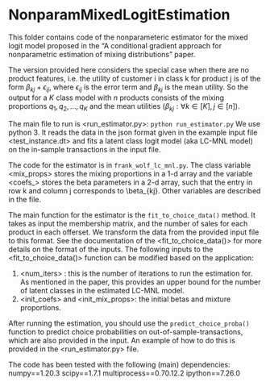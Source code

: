 # NonparamMixedLogitEstimation
This folder contains code of the nonparameteric estimator for the mixed logit model proposed in the “A conditional gradient approach for nonparametric estimation of mixing distributions” paper.

The version provided here considers the special case when there are no product features, i.e. the utility of customer i in class k for product j is of the form $\beta_{kj} + \epsilon_{ij}$, where $\epsilon_{ij}$ is the error term and $\beta_{kj}$ is the mean utility. 
So the output for a $K$ class model with $n$ products consists of the mixing proportions $q_1, q_2, \ldots, q_K$ and the mean utilities $(\beta_{kj} : \forall k \in [K], j \in [n])$.

The main file to run is <run_estimator.py>: `python run_estimator.py`
We use python 3. It reads the data in the json format given in the example input file <test_instance.dt> and fits a latent class logit model (aka LC-MNL model) on the in-sample transactions in the input file.

The code for the estimator is in `frank_wolf_lc_mnl.py`. The class variable <mix_props> stores the mixing proportions in a 1-d array and the variable <coefs_> stores the beta parameters in a 2-d array, such that the entry in row k and column j corresponds to \beta_{kj}. Other variables are described in the file.

The main function for the estimator is the `fit_to_choice_data()` method. It takes as input the membership matrix, and the number of sales for each product in each offerset. We transform the data from the provided input file to this format. See the documentation of the <fit_to_choice_data()> for more details on the format of the inputs. The following inputs to the <fit_to_choice_data()> function can be modified based on the application:

1. <num_iters> : this is the number of iterations to run the estimation for. As mentioned in the paper, this provides an upper bound for the number of latent classes in the estimated LC-MNL model.
2. <init_coefs> and <init_mix_props>: the initial betas and mixture proportions. 

After running the estimation, you should use the `predict_choice_proba()` function to predict choice probabilities on out-of-sample-transactions, which are also provided in the input. An example of how to do this is provided in the <run_estimator.py> file.

The code has been tested with the following (main) dependencies:
numpy==1.20.3
scipy==1.7.1
multiprocess==0.70.12.2
ipython==7.26.0

